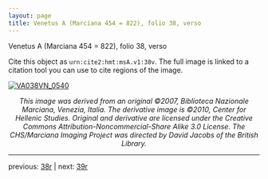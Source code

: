 ```yaml
---
layout: page
title: Venetus A (Marciana 454 = 822), folio 38, verso
---
```


Venetus A (Marciana 454 = 822), folio 38, verso

Cite this object as `urn:cite2:hmt:msA.v1:38v`.  The full image is linked to a citation tool you can use to cite regions of the image.

[![VA038VN_0540](http://www.homermultitext.org/iipsrv?IIIF=/project/homer/pyramidal/deepzoom/hmt/vaimg/2017a/VA038VN_0540.tif/full/800,/0/default.jpg)](http://www.homermultitext.org/ict2/?urn=urn:cite2:hmt:vaimg.2017a:VA038VN_0540) 

<p style="text-align: center; font-style: italic;">This image was derived from an original ©2007, Biblioteca Nazionale Marciana, Venezia, Italia. The derivative image is ©2010, Center for Hellenic Studies. Original and derivative are licensed under the Creative Commons Attribution-Noncommercial-Share Alike 3.0 License. The CHS/Marciana Imaging Project was directed by David Jacobs of the British Library.</p>

---

previous: [38r](../38r/) | next: [39r](../39r/)